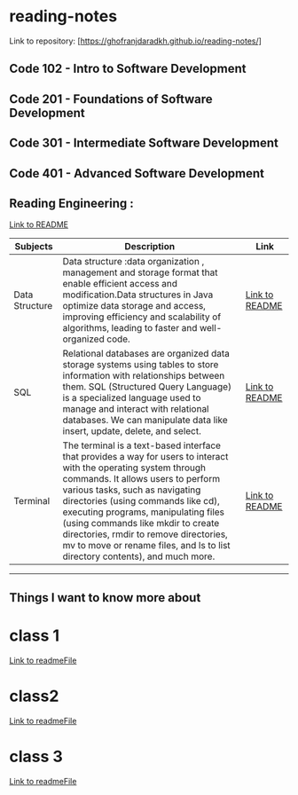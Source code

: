 # reading-notes

Link to repository:  [https://ghofranjdaradkh.github.io/reading-notes/]

## Code 102 - Intro to Software Development

## Code 201 - Foundations of Software Development

## Code 301 - Intermediate Software Development

## Code 401 - Advanced Software Development


## Reading Engineering :


[Link to README](./ReadMEReng.md)







| Subjects      | Description | Link |
| ------------- | ----------- | ---- |
| Data Structure        | Data structure :data organization , management and storage format that enable efficient access and modification.Data structures in Java optimize data storage and access, improving efficiency and scalability of algorithms, leading to faster and well-organized code. | [Link to README](READMEDATA.md) |
| SQL           | Relational databases are organized data storage systems using tables to store information with relationships between them. SQL (Structured Query Language) is a specialized language used to manage and interact with relational databases. We can manipulate data like insert, update, delete, and select. | [Link to README](./READMESSQL.md) |
| Terminal      | The terminal is a text-based interface that provides a way for users to interact with the operating system through commands. It allows users to perform various tasks, such as navigating directories (using commands like cd), executing programs, manipulating files (using commands like mkdir to create directories, rmdir to remove directories, mv to move or rename files, and ls to list directory contents), and much more. | [Link to README](./READMETR.md) |











------------------------------------------------------------------------------------------------------------------------------
## Things I want to know more about

# class 1 

[Link to readmeFile](READMEfile1.md)
  # class2

[Link to readmeFile](READMEfile.md)

# class 3
[Link to readmeFile](READMEfile3.md)

